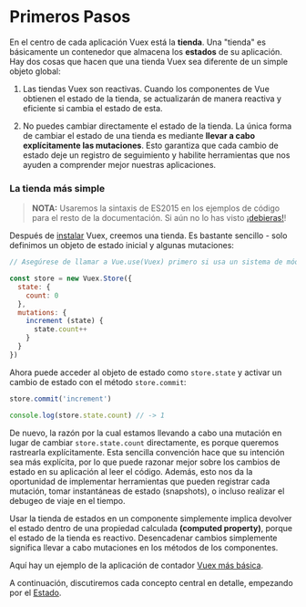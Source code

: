 # Primeros Pasos

En el centro de cada aplicación Vuex está la  **tienda**. Una "tienda" es básicamente un contenedor que almacena los **estados** de su aplicación. Hay dos cosas que hacen que una tienda Vuex sea diferente de un simple objeto global:

1. Las tiendas Vuex son reactivas. Cuando los componentes de Vue obtienen el estado de la tienda, se actualizarán de manera reactiva y eficiente si cambia el estado de esta.

2. No puedes cambiar directamente el estado de la tienda. La única forma de cambiar el estado de una tienda es mediante **llevar a cabo explícitamente las mutaciones**. Esto garantiza que cada cambio de estado deje un registro de seguimiento y habilite herramientas que nos ayuden a comprender mejor nuestras aplicaciones.

### La tienda más simple

> **NOTA:** Usaremos la sintaxis de ES2015 en los ejemplos de código para el resto de la documentación. Si aún no lo has visto [¡debieras!](https://babeljs.io/docs/learn-es2015/)!

Después de [instalar](installation.md) Vuex, creemos una tienda. Es bastante sencillo - solo definimos un objeto de estado inicial y algunas mutaciones:

``` js
// Asegúrese de llamar a Vue.use(Vuex) primero si usa un sistema de módulo

const store = new Vuex.Store({
  state: {
    count: 0
  },
  mutations: {
    increment (state) {
      state.count++
    }
  }
})
```

Ahora puede acceder al objeto de estado como `store.state` y activar un cambio de estado con el método `store.commit`:

``` js
store.commit('increment')

console.log(store.state.count) // -> 1
```

De nuevo, la razón por la cual estamos llevando a cabo una mutación en lugar de cambiar `store.state.count` directamente, es porque queremos rastrearla explícitamente. Esta sencilla convención hace que su intención sea más explícita, por lo que puede razonar mejor sobre los cambios de estado en su aplicación al leer el código. Además, esto nos da la oportunidad de implementar herramientas que pueden registrar cada mutación, tomar instantáneas de estado (snapshots), o incluso realizar el debugeo de viaje en el tiempo.

Usar la tienda de estados en un componente simplemente implica devolver el estado dentro de una propiedad calculada **(computed property)**, porque el estado de la tienda es reactivo. Desencadenar cambios simplemente significa llevar a cabo mutaciones en los métodos de los componentes.

Aquí hay un ejemplo de la aplicación de contador [Vuex más básica](https://jsfiddle.net/n9jmu5v7/1269/).

A continuación, discutiremos cada concepto central en detalle, empezando por el [Estado](state.md).
